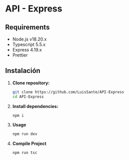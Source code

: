 # API - Express

## Requirements

- Node.js v18.20.x
- Typescript 5.5.x
- Express 4.19.x
- Prettier

## Instalación

1. **Clone repository:**
   ```bash
   git clone https://github.com/LuisSante/API-Express
   cd API-Express
   ```
2. **Install dependencies:**

   ```bash
   npm i
   ```

3. **Usage**

   ```bash
   npm run dev
   ```

4. **Compile Project**
   ```bash
   npm run tsc
   ```
